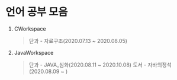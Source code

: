 # 언어 공부 모음
1. CWorkspace
    > 단과 - 자료구조(2020.07.13 ~ 2020.08.05)
2. JavaWorkspace
    > 단과 - JAVA_심화(2020.08.11 ~ 2020.10.08)
    > 도서 - 자바의정석(2020.08.09 ~ )
